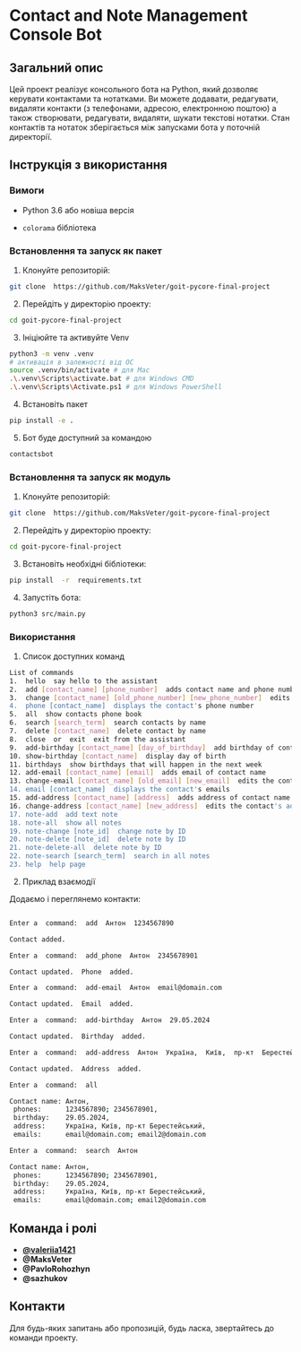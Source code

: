 
  

# Contact and Note Management Console Bot

  

  

## Загальний опис

  

  

Цей проект реалізує консольного бота на Python, який дозволяє керувати контактами та нотатками. Ви можете додавати, редагувати, видаляти контакти (з телефонами, адресою, електронною поштою) а також створювати, редагувати, видаляти, шукати текстові нотатки. Стан контактів та нотаток зберігається між запусками бота у поточній директорії.

  

  

## Інструкція з використання

  

  

### Вимоги

  

  

- Python 3.6 або новіша версія

  

-  `colorama` бібліотека

  

  
### Встановлення та запуск як пакет
1. Клонуйте репозиторій:

```bash
git clone  https://github.com/MaksVeter/goit-pycore-final-project
```

2. Перейдіть у директорію проекту:

```bash
cd goit-pycore-final-project
```

3. Ініціюйте та активуйте Venv
```bash
python3 -m venv .venv
# активація в залежності від ОС
source .venv/bin/activate # для Mac
.\.venv\Scripts\activate.bat # для Windows CMD
.\.venv\Scripts\Activate.ps1 # для Windows PowerShell
```

4. Встановіть пакет

```bash
pip install -e .
```

5. Бот буде доступний за командою

```bash
contactsbot
```



### Встановлення та запуск як модуль

1. Клонуйте репозиторій:

```bash
git clone  https://github.com/MaksVeter/goit-pycore-final-project
```

2. Перейдіть у директорію проекту:

```bash
cd goit-pycore-final-project
```

3. Встановіть необхідні бібліотеки:

```bash
pip install  -r  requirements.txt
```

4. Запустіть бота:

```bash
python3 src/main.py
```

  

### Використання

  

1. Список доступних команд

  

```bash
List of commands
1.  hello  say hello to the assistant
2.  add [contact_name] [phone_number]  adds contact name and phone number to memory
3.  change [contact_name] [old_phone_number] [new_phone_number]  edits the contact's phone number
4.  phone [contact_name]  displays the contact's phone number
5.  all  show contacts phone book
6.  search [search_term]  search contacts by name
7.  delete [contact_name]  delete contact by name
8.  close  or  exit  exit from the assistant
9.  add-birthday [contact_name] [day_of_birthday]  add birthday of contact name
10. show-birthday [contact_name]  display day of birth
11. birthdays  show birthdays that will happen in the next week
12. add-email [contact_name] [email]  adds email of contact name
13. change-email [contact_name] [old_email] [new_email]  edits the contact's email
14. email [contact_name]  displays the contact's emails
15. add-address [contact_name] [address]  adds address of contact name
16. change-address [contact_name] [new_address]  edits the contact's address
17. note-add  add text note
18. note-all  show all notes
19. note-change [note_id]  change note by ID
20. note-delete [note_id]  delete note by ID
21. note-delete-all  delete note by ID
22. note-search [search_term]  search in all notes
23. help  help page
```

  

2. Приклад взаємодії

  

Додаємо і переглянемо контакти:

```bash

Enter a  command:  add  Антон  1234567890

Contact added.

Enter a  command:  add_phone  Антон  2345678901

Contact updated.  Phone  added.

Enter a  command:  add-email  Антон  email@domain.com

Contact updated.  Email  added.

Enter a  command:  add-birthday  Антон  29.05.2024

Contact updated.  Birthday  added.

Enter a  command:  add-address  Антон  Україна,  Київ,  пр-кт  Берестейський

Contact updated.  Address  added.

Enter a  command:  all

Contact name: Антон, 
 phones:      1234567890; 2345678901, 
 birthday:    29.05.2024, 
 address:     Україна, Київ, пр-кт Берестейський, 
 emails:      email@domain.com; email2@domain.com

Enter a  command:  search  Антон

Contact name: Антон, 
 phones:      1234567890; 2345678901, 
 birthday:    29.05.2024, 
 address:     Україна, Київ, пр-кт Берестейський, 
 emails:      email@domain.com; email2@domain.com

```

  

## Команда і ролі

-  [**@valeriia1421**](https://github.com/valeriia1421) 
-  **@MaksVeter**
-  **@PavloRohozhyn**
-  **@sazhukov**

## Контакти

  

  

Для будь-яких запитань або пропозицій, будь ласка, звертайтесь до команди проекту.
